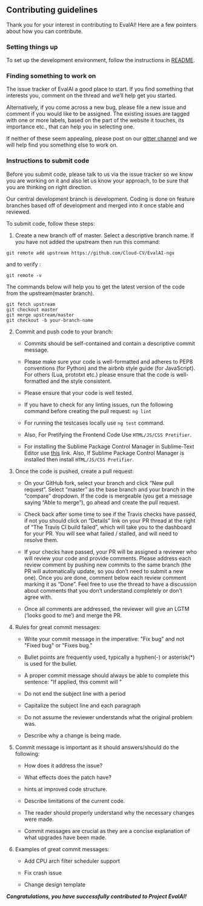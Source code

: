 ## Contributing guidelines

Thank you for your interest in contributing to EvalAI! Here are a few pointers about how you can contribute.

### Setting things up

To set up the development environment, follow the instructions in [README](https://github.com/Cloud-CV/EvalAI-ngx/blob/master/README.md).

### Finding something to work on

The issue tracker of EvalAI a good place to start. If you find something that interests you, comment on the thread and we’ll help get you started.

Alternatively, if you come across a new bug, please file a new issue and comment if you would like to be assigned. The existing issues are tagged with one or more labels, based on the part of the website it touches, its importance etc., that can help you in selecting one.

If neither of these seem appealing, please post on our [gitter channel](https://gitter.im/Cloud-CV/EvalAI) and we will help find you something else to work on.

### Instructions to submit code

Before you submit code, please talk to us via the issue tracker so we know you are working on it and also let us know your approach, to be sure that you are thinking on right direction.

Our central development branch is development. Coding is done on feature branches based off of development and merged into it once stable and reviewed. 

To submit code, follow these steps:

1. Create a new branch off of master. Select a descriptive branch name. If you have not added the upstream then run this command:

```
git remote add upstream https://github.com/Cloud-CV/EvalAI-ngx
```
and to verify :

```
git remote -v
```

The commands below will help you to get the latest version of the code from the upstream(master branch). 

```
git fetch upstream
git checkout master
git merge upstream/master
git checkout -b your-branch-name
```

2. Commit and push code to your branch:

    - Commits should be self-contained and contain a descriptive commit message.

    - Please make sure your code is well-formatted and adheres to PEP8 conventions (for Python) and the airbnb style guide (for JavaScript). For others (Lua, prototxt etc.) please ensure that the code is well-formatted and the style consistent.

    - Please ensure that your code is well tested.

    - If you have to check for any linting issues, run the following command before creating the pull request:
        ```ng lint```
    - For running the testcases locally use ```ng test``` command.
    
    - Also, For Pretifying the Frontend Code Use ```HTML/JS/CSS Pretifier```.
    
    - For installing the Sublime Package Control Manager in Sublime-Text Editor use [this](https://packagecontrol.io/installation#st2) link. Also, If Sublime Package Control Manager is installed then install ```HTML/JS/CSS Pretifier```.
3. Once the code is pushed, create a pull request:
    - On your GitHub fork, select your branch and click “New pull request”. Select “master” as the base branch and your branch in the “compare” dropdown.
      If the code is mergeable (you get a message saying “Able to merge”), go ahead and create the pull request.
      
    - Check back after some time to see if the Travis checks have passed, if not you should click on “Details” link on your PR thread at the right of “The Travis CI build failed”, which will take you to the dashboard for your PR. You will see what failed / stalled, and will need to resolve them.
    
    - If your checks have passed, your PR will be assigned a reviewer who will review your code and provide comments. Please address each review comment by pushing new commits to the same branch (the PR will automatically update, so you don’t need to submit a new one). Once you are done, comment below each review comment marking it as “Done”. Feel free to use the thread to have a discussion about comments that you don’t understand completely or don’t agree with.
    - Once all comments are addressed, the reviewer will give an LGTM (‘looks good to me’) and merge the PR.

4. Rules for great commit messages:
    
    - Write your commit message in the imperative: "Fix bug" and not "Fixed bug" or "Fixes bug."
    
    - Bullet points are frequently used, typically a hyphen(-) or asterisk(*) is used for the bullet.
    
    - A proper commit message should always be able to complete this sentence: "If applied, this commit will <your commit message here>"
    
    - Do not end the subject line with a period
    
    - Capitalize the subject line and each paragraph
    
    - Do not assume the reviewer understands what the original problem was.
    
    - Describe why a change is being made.
    
5. Commit message is important as it should answers/should do the following:
    
    - How does it address the issue?
    
    - What effects does the patch have?
    
    - hints at improved code structure.
    
    - Describe limitations of the current code.
    
    - The reader should properly understand why the necessary changes were made.
    
    - Commit messages are crucial as they are a concise explanation of what upgrades have been made.
    
6. Examples of great commit messages:

    - Add CPU arch filter scheduler support

    - Fix crash issue
    
    - Change design template
    
***Congratulations, you have successfully contributed to Project EvalAI!***

